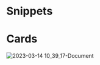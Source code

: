# Snippets

# Cards
![2023-03-14 10_39_17-Document](https://user-images.githubusercontent.com/28292243/224944245-5728d5d6-2ca3-4709-be2d-b0473ebb4dc4.png)

